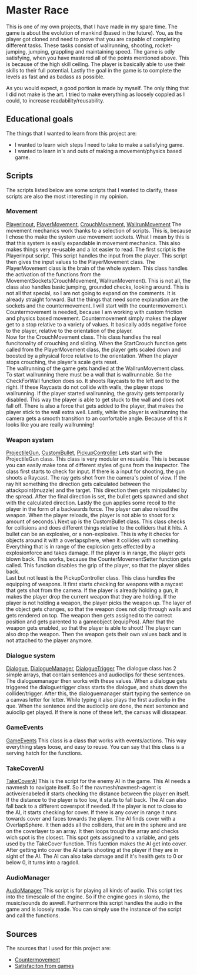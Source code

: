 # Master Race
This is one of my own projects, that I have made in my spare time. The game is about the evolution of mankind (based in the future). You, as the player got cloned and need to prove that you are capable of completing different tasks. These tasks consist of wallrunning, shooting, rocket-jumping, jumping, grappling and maintaining speed. The game is odly satisfying, when you have mastered all of the points mentioned above. This is because of the high skill ceiling. The player is basically able to use their skills to their full potential. Lastly the goal in the game is to complete the levels as fast and as badass as possible.

As you would expect, a good portion is made by myself. The only thing that I did not make is the art. I tried to make everything as loosely coppled as I could, to increase readability/reusability.

## Educational goals
The things that I wanted to learn from this project are:
- I wanted to learn wich steps I need to take to make a satisfying game. 
- I wanted to learn in's and outs of making a movement/physics based game.

## Scripts 
The scripts listed below are some scripts that I wanted to clarify, these scripts are also the most interesting in my opinion.

### Movement
[PlayerInput](https://github.com/Royd54/Master-Race/blob/main/Assets/Player/Scripts/PlayerInput.cs),
[PlayerMovement](https://github.com/Royd54/Master-Race/blob/main/Assets/Player/Scripts/PlayerMovement.cs),
[CrouchMovement](https://github.com/Royd54/Master-Race/blob/main/Assets/Player/Scripts/CrouchMovement.cs),
[WallrunMovement](https://github.com/Royd54/Master-Race/blob/main/Assets/Player/Scripts/WallrunMovement.cs)
The movement mechanics work thanks to a selection of scripts. This is, because I chose tho make the system use movement sockets. What I mean by this is that this system is easily expandable in movement mechanics. This also makes things very re-usable and a lot easier to read.
The first script is the PlayerInput script. This script handles the input from the player. This script then gives the input values to the PlayerMovement class. The PlayerMovement class is the brain of the whole system. This class handles the activation of the functions from the MovementSockets(CrouchMovement, WallrunMovement).
This is not all, the class also handles basic jumping, grounded checks, looking around. This is not all that special, so I am not going to expand on the comments. It is already straight forward. But the things that need some explanation are the sockets and the countermovement. I will start with the countermovement.\ Countermovement is needed, because I am working with custom friction and physics based movement. Countermovement simply makes the player get to a stop relative to a variety of values. It basically adds negative force to the player, relative to the orientation of the player.\
Now for the CrouchMovement class. This class handles the real funcitonality of crouching and sliding. When the StartCrouch function gets called from the PlayerMovement class, the player gets scaled down and boosted by a physical force relative to the orientation. When the player stops crouching, the player's scale gets reset.\
The wallrunning of the game gets handled at the WallrunMovement class. To start wallrunning there must be a wall that is wallrunnable. So the CheckForWall function does so. It shoots Raycasts to the left and to the right. If these Raycasts do not collide with walls, the player stops wallrunning. If the player started wallrunning, the gravity gets temporarily disabled. This way the player is able to get stuck to the wall and does not fall off. There is also a force that gets added to the player, that makes the player stick to the wall extra well. Lastly, while the player is wallrunning the camera gets a smooth transition to an confortable angle. Because of this it looks like you are really wallrunning! 

### Weapon system
[ProjectileGun](https://github.com/Royd54/Master-Race/blob/main/Assets/Player/Scripts/weapon/ProjectileGun.cs), 
[CustomBullet](https://github.com/Royd54/Master-Race/blob/main/Assets/Player/Scripts/weapon/CustomBullet.cs), 
[PickupController](https://github.com/Royd54/Master-Race/blob/main/Assets/Player/Scripts/weapon/PickupController.cs)
Lets start with the ProjectileGun class. This class is very modular en reusable. This is because you can easily make tons of different styles of guns from the inspector. The class first starts to check for input. If there is a input for shooting, the gun shoots a Raycast. The ray gets shot from the camera's point of view. If the ray hit something the direction gets calculated between the attackpoint(muzzle) and the target. This direction then gets minipulated by the spread. After the final direction is set, the bullet gets spawned and shot with the calculated direction. Lastly the gun applies some recoil to the player in the form of a backwards force. The player can also reload the weapon. When the player reloads, the player is not able to shoot for x amount of seconds.\ 
Next up is the CustomBullet class. This class checks for collisions and does different things relative to the colliders that it hits. A bullet can be an explosive, or a non-explosive. This is why it checks for objects around it with a overlapsphere, when it collides with something. Everything that is in range of the explosion gets effected by a explosionforce and takes damage. If the player is in range, the player gets blown back. This works, because the CounterMovementSetter function gets called. This function disables the grip of the player, so that the player slides back.\
Last but not least is the PickupController class. This class handles the equipping of weapons. It first starts checking for weapons with a raycast that gets shot from the camera. If the player is already holding a gun, it makes the player drop the current weapon that they are holding. If the player is not holding a weapon, the player picks the weapon up. The layer of the object gets changes, so that the weapon does not clip through walls and gets rendered on top. The weapon then gets assigned to the correct position and gets parented to a gameobject (equipPos). After that the weapon gets enabled, so that the player is able to shoot! The player can also drop the weapon. Then the weapon gets their own values back and is not attached to the player anymore.

### Dialogue system
[Dialogue](https://github.com/Royd54/Master-Race/blob/main/Assets/DailogueWithAudio/Scripts/Dialogue.cs), 
[DialogueManager](https://github.com/Royd54/Master-Race/blob/main/Assets/DailogueWithAudio/Scripts/DialogueManager.cs), 
[DialogueTrigger](https://github.com/Royd54/Master-Race/blob/main/Assets/DailogueWithAudio/Scripts/DialogueTrigger.cs)
The dialogue class has 2 simple arrays, that contain sentences and audioclips for these sentences.
The dialoguemanager then works with these values. When a dialogue gets triggered the dialoguetrigger class starts the dialogue, and shuts down the collider/trigger. After this, the dialoguemanager start typing the sentence on a canvas letter for letter. While typing it also plays the first audioclip in the que. When the sentence and the audioclip are done, the next sentence and auioclip get played. If there is none of these left, the canvas will dissapear.

### GameEvents
[GameEvents](https://github.com/Royd54/Master-Race/blob/main/Assets/AI/Scripts/GameEvents.cs)
This class is a class that works with events/actions. This way everything stays loose, and easy to reuse.
You can say that this class is a serving hatch for the functions. 

### TakeCoverAI
[TakeCoverAI](https://github.com/Royd54/Master-Race/blob/main/Assets/AI/Scripts/TakeCoverAI.cs)
This is the script for the enemy AI in the game. This AI needs a navmesh to navigate itself. So if the navmesh/navmesh-agent is active/enabeled it starts checking the distance between the player en itself. If the distance to the player is too low, it starts to fall back. The AI can also fall back to a different coverspot if needed. If the player is not to close to the AI, it starts checking for cover. If there is any cover in range it runs towards cover and faces towards the player. The AI finds cover with a OverlapSphere. It then adds all the colliders, that are in the sphere and are on the coverlayer to an array. It then loops trough the array and checks wich spot is the closest. This spot gets assigned to a variable, and gets used by the TakeCover function. This fucntion makes the AI get into cover. After getting into cover the AI starts shooting at the player if they are in sight of the AI. The AI can also take damage and if it's health gets to 0 or below 0, it turns into a ragdoll.

### AudioManager
[AudioManager](https://github.com/Royd54/Space-Race/blob/master/Space%20Race/Assets/Player/Scripts/Sound/AudioManager.cs)
This script is for playing all kinds of audio. This script ties into the timescale of the engine. So if the engine goes in slomo, the music/sounds do aswell. Furthermore this script handles the audio in the game and is loosely made. You can simply use the instance of the script and call the functions.

## Sources
The sources that I used for this project are:
- [Countermovement](https://en.wikipedia.org/wiki/Countermovement)
- [Satisfaciton from games](http://www.gamesprecipice.com/satisfaction/)
